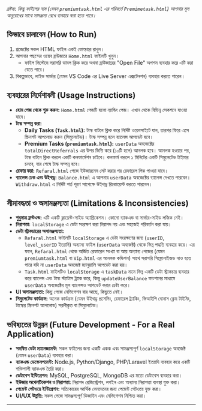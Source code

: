 *দ্রষ্টব্য: কিছু ফাইলের নাম (যেমন `premiumtask.html` এর পরিবর্তে `Premimetask.html`) আপনার মূল অনুরোধের সাথে সামঞ্জস্য রেখে ব্যবহার করা হতে পারে।*

## কিভাবে চালাবেন (How to Run)

1.  প্রজেক্টের সকল HTML ফাইল একই ফোল্ডারে রাখুন।
2.  আপনার পছন্দের ওয়েব ব্রাউজারে `Home.html` ফাইলটি খুলুন।
    *   ফাইল সিস্টেমে সরাসরি ডাবল ক্লিক করে অথবা ব্রাউজারের "Open File" অপশন ব্যবহার করে এটি করা যেতে পারে।
3.  বিকল্পভাবে, লাইভ সার্ভার (যেমন VS Code এর Live Server এক্সটেনশন) ব্যবহার করতে পারেন।

## ব্যবহারের নির্দেশাবলী (Usage Instructions)

*   **হোম পেজ থেকে শুরু করুন:** `Home.html` পেজটি হলো ল্যান্ডিং পেজ। এখান থেকে বিভিন্ন সেকশনে যাওয়া যাবে।
*   **টাস্ক সম্পন্ন করা:**
    *   **Daily Tasks (`Task.html`):** টাস্ক বাটনে ক্লিক করে নির্দিষ্ট ওয়েবসাইটে যান, তারপর ফিরে এসে স্ক্রিনশট আপলোড করুন (সিমুলেটেড)। টাস্ক সম্পন্ন হলে ব্যালেন্স আপডেট হবে।
    *   **Premium Tasks (`premiumtask.html`):** `userData` অবজেক্টের `totalDirectReferrals` এর উপর ভিত্তি করে (১০টি হলে) আনলক হবে। আনলক হওয়ার পর, টাস্ক বাটনে ক্লিক করলে একটি কনফার্মেশন চাইবে। কনফার্ম করলে ১ মিনিটের একটি সিমুলেটেড টাইমার চলবে, যার শেষে টাস্ক সম্পন্ন হবে।
*   **রেফার করা:** `Refaral.html` পেজে ইউজারনেম সেট করার পর রেফারেল লিঙ্ক পাওয়া যাবে।
*   **ব্যালেন্স চেক এবং উইথড্র:** `Balance.html` এ আপনার `userData` অবজেক্টের ব্যালেন্স দেখতে পারবেন। `Withdraw.html` এ নির্দিষ্ট শর্ত পূরণ সাপেক্ষে উইথড্র রিকোয়েস্ট করতে পারবেন।

## সীমাবদ্ধতা ও অসামঞ্জস্যতা (Limitations & Inconsistencies)

*   **শুধুমাত্র ফ্রন্টএন্ড:** এটি একটি ক্লায়েন্ট-সাইড অ্যাপ্লিকেশন। কোনো ব্যাকএন্ড বা সার্ভার-সাইড লজিক নেই।
*   **নিরাপত্তা:** `localStorage` এ ডেটা সংরক্ষণ করা নিরাপদ নয় এবং সহজেই পরিবর্তন করা যায়।
*   **ডেটা স্ট্রাকচারের অসামঞ্জস্যতা:**
    *   `Refaral.html` ফাইলটি `localStorage` এ ডেটা সংরক্ষণের জন্য (`userID`, `level_userID` ইত্যাদি) অন্যান্য ফাইল (`userData` অবজেক্ট) থেকে ভিন্ন পদ্ধতি ব্যবহার করে। এর ফলে, `Refaral.html` থেকে অর্জিত রেফারেল সংখ্যা বা আয় অন্যান্য পেজের (যেমন `premiumtask.html` বা `Vip.html` এর আনলক কন্ডিশন) সাথে সরাসরি সিঙ্ক্রোনাইজড নাও হতে পারে যদি না `userData` অবজেক্ট ম্যানুয়ালি আপডেট করা হয়।
    *   `Task.html` ফাইলটিও `localStorage` এ `taskData` নামে ভিন্ন একটি ডেটা স্ট্রাকচার ব্যবহার করে ব্যালেন্স এবং টাস্ক স্ট্যাটাস ট্র্যাক করে, কিন্তু `updateUserBalance` ফাংশনের মাধ্যমে `userData` অবজেক্টের মূল ব্যালেন্সও আপডেট করার চেষ্টা করে।
*   **UI অসামঞ্জস্যতা:** কিছু পেজে নেভিগেশন বার আছে, কিছুতে নেই।
*   **সিমুলেটেড কার্যক্রম:** অনেক কার্যক্রম (যেমন উইথড্র প্রসেসিং, রেফারেল ট্র্যাকিং, ভিআইপি বোনাস ক্লেম টাইমিং, টাস্কের স্ক্রিনশট আপলোড) সরলীকৃত বা সিমুলেটেড।

## ভবিষ্যতের উন্নয়ন (Future Development - For a Real Application)

*   **সমন্বিত ডেটা ম্যানেজমেন্ট:** সকল ফাইলের জন্য একটি একক এবং সামঞ্জস্যপূর্ণ `localStorage` অবজেক্ট (যেমন `userData`) ব্যবহার করা।
*   **ব্যাকএন্ড ডেভেলপমেন্ট:** Node.js, Python/Django, PHP/Laravel ইত্যাদি ব্যবহার করে একটি শক্তিশালী ব্যাকএন্ড তৈরি করা।
*   **ডেটাবেস ইন্টিগ্রেশন:** MySQL, PostgreSQL, MongoDB এর মতো ডেটাবেস ব্যবহার করা।
*   **ইউজার অথেনটিকেশন ও নিরাপত্তা:** নিরাপদ রেজিস্ট্রেশন, লগইন এবং অন্যান্য নিরাপত্তা ব্যবস্থা যুক্ত করা।
*   **পেমেন্ট গেটওয়ে ইন্টিগ্রেশন:** সত্যিকারের আর্থিক লেনদেনের জন্য পেমেন্ট গেটওয়ে যুক্ত করা।
*   **UI/UX উন্নতি:** সকল পেজে সামঞ্জস্যপূর্ণ ডিজাইন এবং নেভিগেশন নিশ্চিত করা।

---
